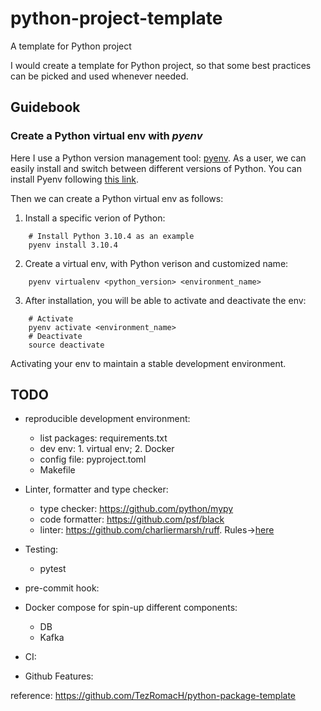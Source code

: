 # python-project-template
A template for Python project

I would create a template for Python project, so that some best practices can be picked and used whenever needed.  

## Guidebook

### Create a Python virtual env with *pyenv*
Here I use a Python version management tool: [pyenv](https://github.com/pyenv/pyenv). 
As a user, we can easily install and switch between different versions of Python.
You can install Pyenv following [this link](https://github.com/pyenv/pyenv#getting-pyenv).  

Then we can create a Python virtual env as follows:
1. Install a specific verion of Python:
```
    # Install Python 3.10.4 as an example
    pyenv install 3.10.4 
```
2. Create a virtual env, with Python verison and customized name:
```
    pyenv virtualenv <python_version> <environment_name> 
```
3. After installation, you will be able to activate and deactivate the env:
```
    # Activate
    pyenv activate <environment_name>
    # Deactivate
    source deactivate
```
Activating your env to maintain a stable development environment.


## TODO
- reproducible development environment: 
    - list packages: requirements.txt  
    - dev env: 1. virtual env; 2. Docker  
    - config file: pyproject.toml  
    - Makefile  

- Linter, formatter and type checker:
    - type checker: https://github.com/python/mypy  
    - code formatter: https://github.com/psf/black  
    - linter: https://github.com/charliermarsh/ruff.  Rules→[here](https://beta.ruff.rs/docs/rules/)

- Testing:
    - pytest

- pre-commit hook:

- Docker compose for spin-up different components:
    - DB
    - Kafka

- CI:

- Github Features:


reference:
https://github.com/TezRomacH/python-package-template  
